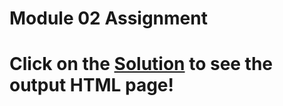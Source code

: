 

# Module 02 Assignment

# Click on the [Solution](https://blrajkumar.github.io/Coursera_HTML_CSS_JS//mod2_solution/index.html) to see the output HTML page!
